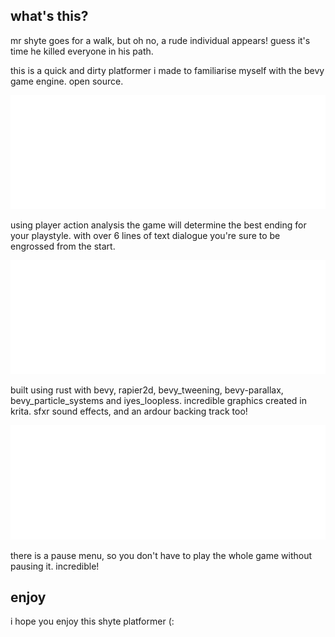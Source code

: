 
## what's this?

mr shyte goes for a walk, but oh no, a rude individual appears! guess it's time he killed everyone in his path.

this is a quick and dirty platformer i made to familiarise myself with the bevy game engine. open source.

![deep story, multiple endings](promo/itch/Page/deep_story.png)

using player action analysis the game will determine the best ending for your playstyle. with over 6 lines of text dialogue you're sure to be engrossed from the start.

![uses very powerful tooling](promo/itch/Page/powerful_tooling.png)

built using rust with bevy, rapier2d, bevy_tweening, bevy-parallax, bevy_particle_systems and iyes_loopless. incredible graphics created in krita. sfxr sound effects, and an ardour backing track too!
  
![pause menu](promo/itch/Page/pause.png)

there is a pause menu, so you don't have to play the whole game without pausing it. incredible!

## enjoy

i hope you enjoy this shyte platformer (: